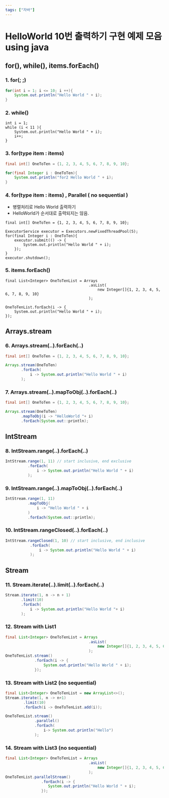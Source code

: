 ```yaml
---
tags: ["자바"]
---
```

# HelloWorld 10번 출력하기 구현 예제 모음 using java

## for(), while(), items.forEach()

### 1. for(; ;)

```java
for(int i = 1; i <= 10; i ++){
    System.out.println("Hello World " + i);
}
```

### 2. while()

```java{3}
int i = 1;
while (i < 11 ){
    System.out.println("Hello World " + i);
    i++;
}
```

### 3. for(type item : items)

```java
final int[] OneToTen = {1, 2, 3, 4, 5, 6, 7, 8, 9, 10};

for(final Integer i : OneToTen){
    System.out.println("for2 Hello World " + i);
}
```

### 4. for(type item : items) , Parallel ( no sequential )
* 병렬처리로 Hello World 출력하기
* HelloWorld가 순서대로 출력되지는 않음.

```
final int[] OneToTen = {1, 2, 3, 4, 5, 6, 7, 8, 9, 10};

ExecutorService executor = Executors.newFixedThreadPool(5);
for(final Integer i : OneToTen){
    executor.submit(() -> {
        System.out.println("Hello World " + i);
    });
}
executor.shutdown();
```

### 5. items.forEach()

```
final List<Integer> OneToTenList = Arrays
                                     .asList(
                                         new Integer[]{1, 2, 3, 4, 5, 6, 7, 8, 9, 10}
                                     );

OneToTenList.forEach(i -> {
    System.out.println("Hello World " + i);
});
```

## Arrays.stream

### 6. Arrays.stream(..).forEach(..)

```java
final int[] OneToTen = {1, 2, 3, 4, 5, 6, 7, 8, 9, 10};

Arrays.stream(OneToTen)
       .forEach(
           i -> System.out.println("Hello World " + i)
       );
```

### 7.  Arrays.stream(..).mapToObj(..).forEach(..)

```java
final int[] OneToTen = {1, 2, 3, 4, 5, 6, 7, 8, 9, 10};

Arrays.stream(OneToTen)
       .mapToObj(i -> "HelloWorld "+ i)
       .forEach(System.out::println);
```

## IntStream

### 8. IntStream.range(..).forEach(..)

```java
IntStream.range(1, 11) // start inclusive, end exclusive
          .forEach(
              i -> System.out.println("Hello World " + i)
          );
```
### 9. IntStream.range(..).mapToObj(..).forEach(..)
```java
IntStream.range(1, 11)
          .mapToObj(
              i -> "Hello World " + i
          )
          .forEach(System.out::println);

```

### 10. IntStream.rangeClosed(..).forEach(..)

```java
IntStream.rangeClosed(1, 10) // start inclusive, end inclusive
           .forEach(
               i -> System.out.println("Hello World " + i)
           );

```

## Stream

### 11. Stream.iterate(..).limit(..).forEach(..)

```java
Stream.iterate(1, n -> n + 1)
       .limit(10)
       .forEach(
           i -> System.out.println("Hello World "+ i)
       );
```

### 12. Stream with List1

```java
final List<Integer> OneToTenList = Arrays
                                     .asList(
                                         new Integer[]{1, 2, 3, 4, 5, 6, 7, 8, 9, 10}
                                     );
OneToTenList.stream()
             .forEach(i -> {
                 System.out.println("Hello World " + i);
             });
```

### 13. Stream with List2 (no sequential)

```java
final List<Integer> OneToTenList = new ArrayList<>();
Stream.iterate(1, n -> n+1)
        .limit(10)
        .forEach(i -> OneToTenList.add(i));

OneToTenList.stream()
             .parallel()
             .forEach(
                 i-> System.out.println("Hello")
             );
```

### 14. Stream with List3 (no sequential)

```java
final List<Integer> OneToTenList = Arrays
                                     .asList(
                                         new Integer[]{1, 2, 3, 4, 5, 6, 7, 8, 9, 10}
                                     );
OneToTenList.parallelStream()
                .forEach(i -> {
                   System.out.println("Hello World " + i);
                });
```




